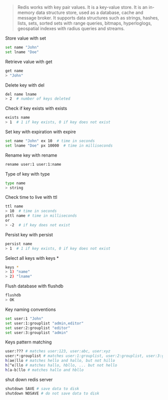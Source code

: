 > Redis works with key pair values. It is a key-value store. It is an in-memory data structure store, used as a database, cache and message broker. 
> It supports data structures such as strings, hashes, lists, sets, sorted sets with range queries, bitmaps, 
> hyperloglogs, geospatial indexes with radius queries and streams. 


Store value with set <key> <value>
```bash
set name "John"
set lname "Doe"
```
Retrieve value with get <key>
```bash
get name
> "John"
```
Delete key with del <key>
```bash
del name lname
> 2  # number of keys deleted
```
Check if key exists with exists <key>
```bash
exists name
> 1  # 1 if key exists, 0 if key does not exist
```
Set key with expiration with expire <key> <time in seconds>
```bash
set name "John" ex 10  # time in seconds
set lname "Doe" px 10000  # time in milliseconds
```
Rename key with rename <oldkey> <newkey>
```bash
rename user:1 user:1:name
```
Type of key with type <key>
```bash
type name
> string
```
Check time to live with ttl <key>
```bash
ttl name
> 10  # time in seconds
pttl name # time in milliseconds
or
> -2  # if key does not exist
```
Persist key with persist <key>
```bash
persist name
> 1  # 1 if key exists, 0 if key does not exist
```
Select all keys with keys *
```bash
keys *
> 1) "name"
> 2) "lname"
```
Flush database with flushdb
```bash
flushdb
> OK
```
Key naming conventions
```bash
set user:1 "John"
set user:1:grouplist "admin,editor"
set user:2:grouplist "editor"
set user:3:grouplist "admin"
```
Keys pattern matching
```bash
user:??? # matches user:123, user:abc, user:xyz
user:*:grouplist # matches user:1:grouplist, user:2:grouplist, user:3:grouplist
h[ae]llo # matches hello and hallo, but not hillo 
h[^e]llo # matches hallo, hbllo, ... but not hello
h[a-b]llo # matches hallo and hbllo
```
shut down redis server
```bash
shutdown SAVE # save data to disk
shutdown NOSAVE # do not save data to disk
```



